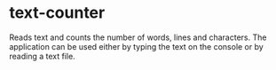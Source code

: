# text-counter
Reads text and counts the number of words, lines and characters.
The application can be used either by typing the text on the console
or by reading a text file.
